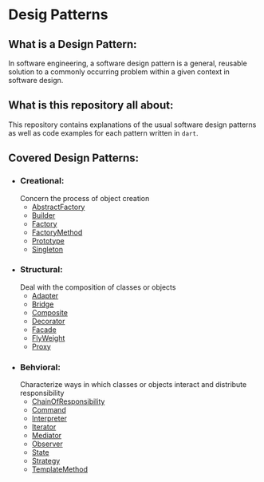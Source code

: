 # Desig Patterns

## What is a Design Pattern:
In software engineering, a software design pattern is a general, reusable solution to a commonly occurring problem within a given context in software design.

## What is this repository all about:
This repository contains explanations of the usual software design patterns as well as code examples for each pattern written in `dart`.

## Covered Design Patterns:
- ### Creational:
    Concern the process of object creation
  - [AbstractFactory](https://github.com/TheUltimateOptimist/Design-Patterns/blob/master/AbstractFactory.md)
  - [Builder](https://github.com/TheUltimateOptimist/Design-Patterns/blob/master/Builder.md)
  - [Factory](https://github.com/TheUltimateOptimist/Design-Patterns/blob/master/Factory.md)
  - [FactoryMethod](https://github.com/TheUltimateOptimist/Design-Patterns/blob/master/FactoryMethod.md)
  - [Prototype](https://github.com/TheUltimateOptimist/Design-Patterns/blob/master/Prototype.md)
  - [Singleton](https://github.com/TheUltimateOptimist/Design-Patterns/blob/master/Singleton.md)
- ### Structural:
    Deal with the composition of classes or objects
  - [Adapter](https://github.com/TheUltimateOptimist/Design-Patterns/blob/master/Adapter.md)
  - [Bridge](https://github.com/TheUltimateOptimist/Design-Patterns/blob/master/Bridge.md)
  - [Composite](https://github.com/TheUltimateOptimist/Design-Patterns/blob/master/Composite.md)
  - [Decorator](https://github.com/TheUltimateOptimist/Design-Patterns/blob/master/Decorator.md)
  - [Facade](https://github.com/TheUltimateOptimist/Design-Patterns/blob/master/Facade.md)
  - [FlyWeight](https://github.com/TheUltimateOptimist/Design-Patterns/blob/master/FlyWeight.md)
  - [Proxy](https://github.com/TheUltimateOptimist/Design-Patterns/blob/master/Proxy.md)
- ### Behvioral:
    Characterize ways in which classes or objects interact and distribute responsibility
  - [ChainOfResponsibility](https://github.com/TheUltimateOptimist/Design-Patterns/blob/master/ChainOfResponsibility.md)
  - [Command](https://github.com/TheUltimateOptimist/Design-Patterns/blob/master/Command.md)
  - [Interpreter](https://github.com/TheUltimateOptimist/Design-Patterns/blob/master/Interpreter.md)
  - [Iterator](https://github.com/TheUltimateOptimist/Design-Patterns/blob/master/Iterator.md)
  - [Mediator](https://github.com/TheUltimateOptimist/Design-Patterns/blob/master/Mediator.md)
  - [Observer](https://github.com/TheUltimateOptimist/Design-Patterns/blob/master/Observer.md)
  - [State](https://github.com/TheUltimateOptimist/Design-Patterns/blob/master/State.md)
  - [Strategy](https://github.com/TheUltimateOptimist/Design-Patterns/blob/master/Strategy.md)
  - [TemplateMethod](https://github.com/TheUltimateOptimist/Design-Patterns/blob/master/TemplateMethod.md)
